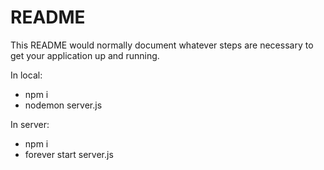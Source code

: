 # README #

This README would normally document whatever steps are necessary to get your application up and running.

In local:

- npm i
- nodemon server.js


In server:

- npm i
- forever start server.js